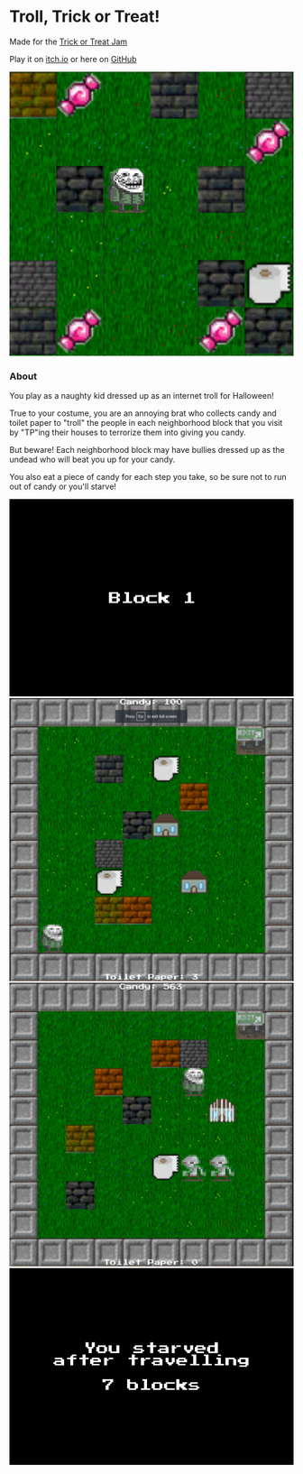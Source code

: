 # Troll, Trick or Treat!

Made for the [Trick or Treat Jam](https://itch.io/jam/trick-or-treat-jam)

Play it on [itch.io](https://samjwu.itch.io/troll-trick-or-treat) or here on [GitHub](https://samjwu.github.io/TrollTrickorTreat/)

![Screenshot1](screen1.PNG)

### About

You play as a naughty kid dressed up as an internet troll for Halloween! 

True to your costume, you are an annoying brat who collects candy and toilet paper to "troll" the people in each neighborhood block that you visit by "TP"ing their houses to terrorize them into giving you candy.

But beware! Each neighborhood block may have bullies dressed up as the undead who will beat you up for your candy.

You also eat a piece of candy for each step you take, so be sure not to run out of candy or you'll starve!

![Screenshot2](screen2.PNG)
![Screenshot3](screen3.PNG)
![Screenshot4](screen4.PNG)
![Screenshot5](screen5.PNG)
